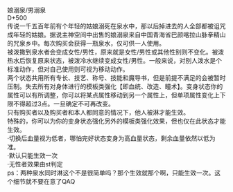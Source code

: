 <title>娘溺泉/男溺泉</title>
<meta name="GENERATOR" content="WinCHM">
<meta http-equiv="Content-Type" content="text/html; charset=gb2312">
<br>娘溺泉/男溺泉
<br>D+500
<br>传说一千五百年前有个年轻的姑娘溺死在泉水中，那以后掉进去的人全部都被诅咒成年轻的姑娘。据说主神空间中出售的娘溺泉来自中国青海省巴颜喀拉山脉拳精山的咒泉乡中。每次购买会获得一瓶泉水，仅可供一人使用。
<br>被泼撒到泉水者会变成女性/男性，原来就是女性/男性或其他性别则不变化。被泼热水后恢复原来状态，被泼冷水继续变成女性/男性。一般来说，对别人泼水是个标准动作，但对自己使用则可视为移动动作。
<br>两个状态共用所有专长、技艺、称号、技能和魔导书，但是前提不满足的会被暂时压制。失去所有对身体进行的模板类强化【即血统、改造、瞳术】。变身状态你的属性可以有所调整，你可以将某点属性移动到另一个属性上，但单项属性变化上下限不得超过3点。一旦确定不可再改变。
<br>只有购买者以及购买者和本人都同意的情况下，他人被淋才能生效。
<br>特殊的，你可以为你的变身状态强化另外的模板类强化效果，但也仅在此状态才能生效。
<br>·切换后血量视为低者，哪怕完好状态变身为高血量状态，剩余血量依然以低为准。
<br>·默认只能生效一次
<br>·无性者效果由st判定
<br>ps：两种泉水同时淋这个不是很简单吗？那个生效就那个啊，只能生效一次。这个细节就不要在意了QAQ